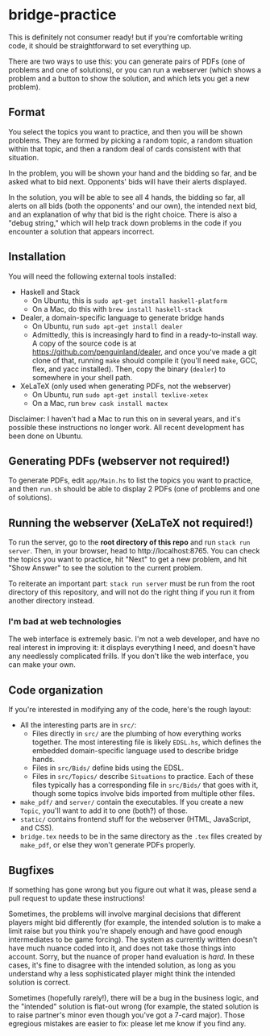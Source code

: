 # bridge-practice

This is definitely not consumer ready! but if you're comfortable writing code,
it should be straightforward to set everything up.

There are two ways to use this: you can generate pairs of PDFs (one of problems
and one of solutions), or you can run a webserver (which shows a problem and a
button to show the solution, and which lets you get a new problem).

## Format

You select the topics you want to practice, and then you will be shown problems.
They are formed by picking a random topic, a random situation within that topic,
and then a random deal of cards consistent with that situation.

In the problem, you will be shown your hand and the bidding so far, and be asked
what to bid next. Opponents' bids will have their alerts displayed.

In the solution, you will be able to see all 4 hands, the bidding so far, all
alerts on all bids (both the opponents' and our own), the intended next bid, and
an explanation of why that bid is the right choice. There is also a "debug
string," which will help track down problems in the code if you encounter a
solution that appears incorrect.

## Installation

You will need the following external tools installed:
- Haskell and Stack
  - On Ubuntu, this is `sudo apt-get install haskell-platform`
  - On a Mac, do this with `brew install haskell-stack`
- Dealer, a domain-specific language to generate bridge hands
  - On Ubuntu, run `sudo apt-get install dealer`
  - Admittedly, this is increasingly hard to find in a ready-to-install way. A
    copy of the source code is at https://github.com/penguinland/dealer, and
    once you've made a git clone of that, running `make` should compile it
    (you'll need `make`, GCC, flex, and yacc installed). Then, copy the binary
    (`dealer`) to somewhere in your shell path.
- XeLaTeX (only used when generating PDFs, not the webserver)
  - On Ubuntu, run `sudo apt-get install texlive-xetex`
  - On a Mac, run `brew cask install mactex`

Disclaimer: I haven't had a Mac to run this on in several years, and it's
possible these instructions no longer work. All recent development has been done
on Ubuntu.

## Generating PDFs (webserver not required!)

To generate PDFs, edit `app/Main.hs` to list the topics you want to practice,
and then `run.sh` should be able to display 2 PDFs (one of problems and one of
solutions).

## Running the webserver (XeLaTeX not required!)

To run the server, go to the **root directory of this repo** and run `stack run
server`. Then, in your browser, head to http://localhost:8765. You can check
the topics you want to practice, hit "Next" to get a new problem, and hit "Show
Answer" to see the solution to the current problem.

To reiterate an important part: `stack run server` must be run from the root
directory of this repository, and will not do the right thing if you run it from
another directory instead.

### I'm bad at web technologies

The web interface is extremely basic. I'm not a web developer, and have no real
interest in improving it: it displays everything I need, and doesn't have any
needlessly complicated frills. If you don't like the web interface, you can make
your own.

## Code organization

If you're interested in modifying any of the code, here's the rough layout:
- All the interesting parts are in `src/`:
  - Files directly in `src/` are the plumbing of how everything works together.
    The most interesting file is likely `EDSL.hs`, which defines the embedded
    domain-specific language used to describe bridge hands.
  - Files in `src/Bids/` define bids using the EDSL.
  - Files in `src/Topics/` describe `Situations` to practice. Each of these
    files typically has a corresponding file in `src/Bids/` that goes with it,
    though some topics involve bids imported from multiple other files.
- `make_pdf/` and `server/` contain the executables. If you create a new
  `Topic`, you'll want to add it to one (both?) of those.
- `static/` contains frontend stuff for the webserver (HTML, JavaScript, and
  CSS).
- `bridge.tex` needs to be in the same directory as the `.tex` files created by
  `make_pdf`, or else they won't generate PDFs properly.

## Bugfixes

If something has gone wrong but you figure out what it was, please send a pull
request to update these instructions!

Sometimes, the problems will involve marginal decisions that different players
might bid differently (for example, the intended solution is to make a limit
raise but you think you're shapely enough and have good enough intermediates to
be game forcing). The system as currently written doesn't have much nuance coded
into it, and does not take those things into account. Sorry, but the nuance of
proper hand evaluation is _hard._ In these cases, it's fine to disagree with the
intended solution, as long as you understand why a less sophisticated player
might think the intended solution is correct.

Sometimes (hopefully rarely!), there will be a bug in the business logic, and
the "intended" solution is flat-out wrong (for example, the stated solution is
to raise partner's minor even though you've got a 7-card major). Those egregious
mistakes are easier to fix: please let me know if you find any.
